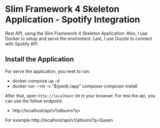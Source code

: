 # Slim Framework 4 Skeleton Application - Spotify Integration

Rest API, using the Slim Framework 4 Skeleton Application.
Also, I use Docker to setup and serve the enviroment.
Last, I use Guzzle to connect with Spotify API.

## Install the Application

For serve the application, you neet to run:

-   docker-compose up -d
-   docker run --rm -v "$(pwd):/app" composer composer install


After that, open `http://localhost:80` in your browser.
For test the api, you can use the follow endpoint:

- http://localhost/api/v1/albums?q=<band-name>

For example http://localhost/api/v1/albums?q=Queen
